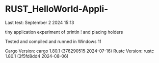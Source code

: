 # RUST_HelloWorld-Appli-

Last test: September 2 2024 15:13

tiny application experiment of println ! and placing holders

Tested and compiled and runned in Windows 11

Cargo Version: cargo 1.80.1 (376290515 2024-07-16)
Rustc Version: rustc 1.80.1 (3f5fd8dd4 2024-08-06)
